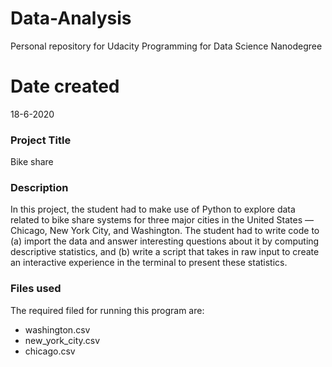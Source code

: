 # Data-Analysis
Personal repository for Udacity Programming for Data Science Nanodegree
# Date created
18-6-2020

### Project Title
Bike share

### Description
In this project, the student had to make use of Python to explore data related to bike share systems for three major cities in the United States — Chicago, New York City, and Washington. The student had to write code to (a) import the data and answer interesting questions about it by computing descriptive statistics, and (b) write a script that takes in raw input to create an interactive experience in the terminal to present these statistics.

### Files used
The required filed for running this program are: 

* washington.csv
* new_york_city.csv
* chicago.csv
